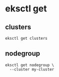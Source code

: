 # eksctl get

## clusters

```shell
eksctl get clusters
```

## nodegroup

```shell
eksctl get nodegroup \
  --cluster my-cluster
```
